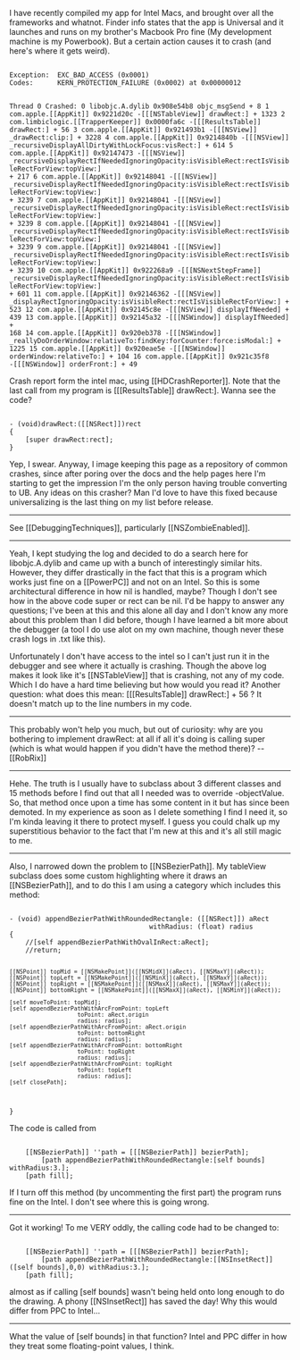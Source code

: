 I have recently compiled my app for Intel Macs, and brought over all the frameworks and whatnot.  Finder info states that the app is Universal and it launches and runs on my brother's Macbook Pro fine (My development machine is my Powerbook).  But a certain action causes it to crash (and here's where it gets weird).

<code>
Exception:  EXC_BAD_ACCESS (0x0001)
Codes:      KERN_PROTECTION_FAILURE (0x0002) at 0x00000012

Thread 0 Crashed:
0   libobjc.A.dylib               	0x908e54b8 objc_msgSend + 8
1   com.apple.[[AppKit]]              	0x9221d20c -[[[NSTableView]] drawRect:] + 1323
2   com.limbiclogic.[[TrapperKeeper]] 	0x0000fa6c -[[[ResultsTable]] drawRect:] + 56
3   com.apple.[[AppKit]]              	0x921493b1 -[[[NSView]] _drawRect:clip:] + 3228
4   com.apple.[[AppKit]]              	0x9214840b -[[[NSView]] _recursiveDisplayAllDirtyWithLockFocus:visRect:] + 614
5   com.apple.[[AppKit]]              	0x92147473 -[[[NSView]] _recursiveDisplayRectIfNeededIgnoringOpacity:isVisibleRect:rectIsVisibleRectForView:topView:] + 217
6   com.apple.[[AppKit]]              	0x92148041 -[[[NSView]] _recursiveDisplayRectIfNeededIgnoringOpacity:isVisibleRect:rectIsVisibleRectForView:topView:] + 3239
7   com.apple.[[AppKit]]              	0x92148041 -[[[NSView]] _recursiveDisplayRectIfNeededIgnoringOpacity:isVisibleRect:rectIsVisibleRectForView:topView:] + 3239
8   com.apple.[[AppKit]]              	0x92148041 -[[[NSView]] _recursiveDisplayRectIfNeededIgnoringOpacity:isVisibleRect:rectIsVisibleRectForView:topView:] + 3239
9   com.apple.[[AppKit]]              	0x92148041 -[[[NSView]] _recursiveDisplayRectIfNeededIgnoringOpacity:isVisibleRect:rectIsVisibleRectForView:topView:] + 3239
10  com.apple.[[AppKit]]              	0x922268a9 -[[[NSNextStepFrame]] _recursiveDisplayRectIfNeededIgnoringOpacity:isVisibleRect:rectIsVisibleRectForView:topView:] + 601
11  com.apple.[[AppKit]]              	0x92146362 -[[[NSView]] _displayRectIgnoringOpacity:isVisibleRect:rectIsVisibleRectForView:] + 523
12  com.apple.[[AppKit]]              	0x92145c8e -[[[NSView]] displayIfNeeded] + 439
13  com.apple.[[AppKit]]              	0x92145a32 -[[[NSWindow]] displayIfNeeded] + 168
14  com.apple.[[AppKit]]              	0x920eb378 -[[[NSWindow]] _reallyDoOrderWindow:relativeTo:findKey:forCounter:force:isModal:] + 1225
15  com.apple.[[AppKit]]              	0x920eae5e -[[[NSWindow]] orderWindow:relativeTo:] + 104
16  com.apple.[[AppKit]]              	0x921c35f8 -[[[NSWindow]] orderFront:] + 49
</code>

Crash report form the intel mac, using [[HDCrashReporter]].  Note that the last call from my program is [[[ResultsTable]] drawRect:].  Wanna see the code?

<code>
- (void)drawRect:([[NSRect]])rect
{
	[super drawRect:rect];
}
</code>

Yep, I swear.  Anyway, I image keeping this page as a repository of common crashes, since after poring over the docs and the help pages here I'm starting to get the impression I'm the only person having trouble converting to UB.  Any ideas on this crasher?  Man I'd love to have this fixed because universalizing is the last thing on my list before release.

----
See [[DebuggingTechniques]], particularly [[NSZombieEnabled]].

----
Yeah, I kept studying the log and decided to do a search here for libobjc.A.dylib and came up with a bunch of interestingly similar hits.  However, they differ drastically in the fact that this is a program which works just fine on a [[PowerPC]] and not on an Intel.  So this is some architectural difference in how nil is handled, maybe?  Though I don't see how in the above code super or rect can be nil.  I'd be happy to answer any questions; I've been at this and this alone all day and I don't know any more about this problem than I did before, though I have learned a bit more about the debugger (a tool I do use alot on my own machine, though never these crash logs in .txt like this).

Unfortunately I don't have access to the intel so I can't just run it in the debugger and see where it actually is crashing.  Though the above log makes it look like it's [[NSTableView]] that is crashing, not any of my code.  Which I do have a hard time believing but how would you read it?  Another question: what does this mean: [[[ResultsTable]] drawRect:] + 56 ?  It doesn't match up to the line numbers in my code.

----

This probably won't help you much, but out of curiosity: why are you bothering to implement drawRect: at all if all it's doing is calling super (which is what would happen if you didn't have the method there)? -- [[RobRix]]

----

Hehe.  The truth is I usually have to subclass about 3 different classes and 15 methods before I find out that all I needed was to override -objectValue.  So, that method once upon a time has some content in it but has since been demoted.  In my experience as soon as I delete something I find I need it, so I'm kinda leaving it there to protect myself.  I guess you could chalk up my superstitious behavior to the fact that I'm new at this and it's all still magic to me.

----

Also, I narrowed down the problem to [[NSBezierPath]].  My tableView subclass does some custom highlighting where it draws an [[NSBezierPath]], and to do this I am using a category which includes this method:

<code>
- (void) appendBezierPathWithRoundedRectangle: ([[NSRect]]) aRect
                                   withRadius: (float) radius
{
	//[self appendBezierPathWithOvalInRect:aRect];
	//return;

	[[NSPoint]] topMid = [[NSMakePoint]]([[NSMidX]](aRect), [[NSMaxY]](aRect));
	[[NSPoint]] topLeft = [[NSMakePoint]]([[NSMinX]](aRect), [[NSMaxY]](aRect));
	[[NSPoint]] topRight = [[NSMakePoint]]([[NSMaxX]](aRect), [[NSMaxY]](aRect));
	[[NSPoint]] bottomRight = [[NSMakePoint]]([[NSMaxX]](aRect), [[NSMinY]](aRect));
	
	[self moveToPoint: topMid];
	[self appendBezierPathWithArcFromPoint: topLeft
						toPoint: aRect.origin
						radius: radius];
	[self appendBezierPathWithArcFromPoint: aRect.origin
						toPoint: bottomRight
						radius: radius];
	[self appendBezierPathWithArcFromPoint: bottomRight
						toPoint: topRight
						radius: radius];
	[self appendBezierPathWithArcFromPoint: topRight
						toPoint: topLeft
						radius: radius];
	[self closePath];
}
</code>

The code is called from

<code>
	[[NSBezierPath]] ''path = [[[NSBezierPath]] bezierPath];
		[path appendBezierPathWithRoundedRectangle:[self bounds] withRadius:3.];
	[path fill];
</code>

If I turn off this method (by uncommenting the first part) the program runs fine on the Intel.  I don't see where this is going wrong.

----
Got it working!  To me VERY oddly, the calling code had to be changed to:

<code>
	[[NSBezierPath]] ''path = [[[NSBezierPath]] bezierPath];
		[path appendBezierPathWithRoundedRectangle:[[NSInsetRect]]([self bounds],0,0) withRadius:3.];
	[path fill];
</code>

almost as if calling [self bounds] wasn't being held onto long enough to do the drawing.  A phony [[NSInsetRect]] has saved the day!  Why this would differ from PPC to Intel...

----

What the value of [self bounds] in that function? Intel and PPC differ in how they treat some floating-point values, I think.